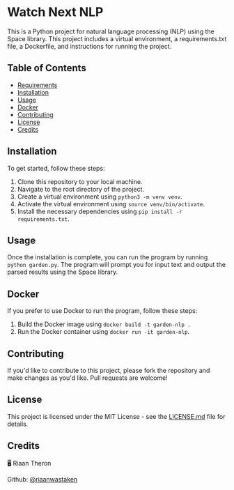 # Watch Next NLP

This is a Python project for natural language processing (NLP) using the Space library. This project includes a virtual environment, a requirements.txt file, a Dockerfile, and instructions for running the project.

## Table of Contents

- [Requirements](#requirements)
- [Installation](#installation)
- [Usage](#usage)
- [Docker](#docker)
- [Contributing](#contributing)
- [License](#license)
- [Credits](#credits)

## Installation

To get started, follow these steps:

1. Clone this repository to your local machine.
2. Navigate to the root directory of the project.
3. Create a virtual environment using `python3 -m venv venv`.
4. Activate the virtual environment using `source venv/bin/activate`.
5. Install the necessary dependencies using `pip install -r requirements.txt`.

## Usage

Once the installation is complete, you can run the program by running `python garden.py`. The program will prompt you for input text and output the parsed results using the Space library.

## Docker

If you prefer to use Docker to run the program, follow these steps:

1. Build the Docker image using `docker build -t garden-nlp .`
2. Run the Docker container using `docker run -it garden-nlp`.

## Contributing

If you'd like to contribute to this project, please fork the repository and make changes as you'd like. Pull requests are welcome!

## License

This project is licensed under the MIT License - see the [LICENSE.md](LICENSE.md) file for details.

## Credits

🖥️ Riaan Theron

Github: [@riaanwastaken](https://github.com/riaanwastaken)